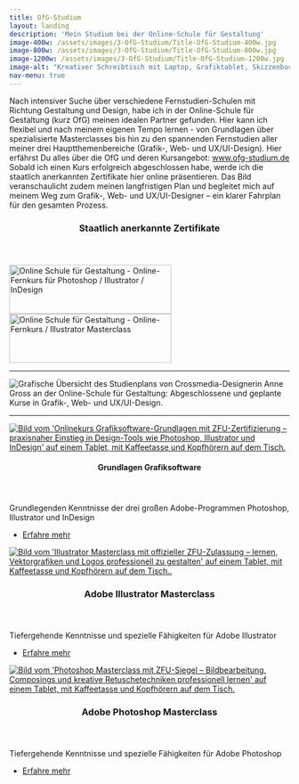 ```yaml
---
title: OfG-Studium
layout: landing
description: 'Mein Studium bei der Online-Schule für Gestaltung'
image-400w: /assets/images/3-OfG-Studium/Title-OfG-Studium-400w.jpg
image-800w: /assets/images/3-OfG-Studium/Title-OfG-Studium-800w.jpg
image-1200w: /assets/images/3-OfG-Studium/Title-OfG-Studium-1200w.jpg
image-alt: "Kreativer Schreibtisch mit Laptop, Grafiktablet, Skizzenbuch und Designmaterialien – typischer Arbeitsplatz im digitalen Gestaltungsprozess von Grafik-, Web- und UX/UI-Designer."
nav-menu: true
---
```


<!-- Main -->
<div id="main">

<!-- One -->
<section id="one">
	<div class="inner">
		<p>Nach intensiver Suche über verschiedene Fernstudien-Schulen mit Richtung Gestaltung und Design, habe ich in der Online-Schule für Gestaltung (kurz OfG) meinen idealen Partner gefunden. Hier kann ich flexibel und nach meinem eigenen Tempo lernen - von Grundlagen über spezialisierte Masterclasses bis hin zu den spannenden Fernstudien aller meiner drei Hauptthemenbereiche (Grafik-, Web- und UX/UI-Design). Hier erfährst Du alles über die OfG und deren Kursangebot: <a href="https://ofg-studium.de/" target="_blank_">www.ofg-studium.de</a><br/> Sobald ich einen Kurs erfolgreich abgeschlossen habe, werde ich die staatlich anerkannten Zertifikate hier online präsentieren. Das Bild veranschaulicht zudem meinen langfristigen Plan und begleitet mich auf meinem Weg zum Grafik-, Web- und UX/UI-Designer – ein klarer Fahrplan für den gesamten Prozess.</p>
		<header class="none">
			<h3>Staatlich anerkannte Zertifikate</h3>
		</header>
		<div class="web-certificates">
			<div style="background-image: url(&quot;https://ofg-studium.de/images/certificate/certificate_grafiksoftware_29324.png&quot;); background-repeat: no-repeat;">
				<a href="{{ 'assets/images/3-OfG-Studium/0_Certificates/OfG-Certificate-Grafiksoftware_DE-1200w.jpg' | relative_url }}" target="_blank" title="Online Schule für Gestaltung - Grafiksoftware" style="outline: medium none;border-bottom: none">
					<img id="certi" style="height:88px;width:291px;border:0;" title="Online Schule für Gestaltung - Grafiksoftware" alt="Online Schule für Gestaltung - Online-Fernkurs für Photoshop / Illustrator / InDesign" src="https://ofg-studium.de/images/certificate/utils/Zertifikat.gif">
				</a>
			</div>
			<div style="background-image: url(&quot;https://ofg-studium.de/images/certificate/certificate_illustrator_29740.png&quot;); background-repeat: no-repeat;">
				<a href="{{ 'assets/images/3-OfG-Studium/0_Certificates/OfG-Certificate-Illustrator-Masterclass_DE-1200w.jpg' | relative_url }}" target="_blank" title="Online Schule für Gestaltung - Illustrator Masterclass" style="outline: medium none;border-bottom: none">
					<img id="certi" style="height:88px;width:291px;border:0;" title="Online Schule für Gestaltung - Illustrator Masterclass" alt="Online Schule für Gestaltung - Online-Fernkurs / Illustrator Masterclass" src="https://ofg-studium.de/images/certificate/utils/Zertifikat.gif">
				</a>
			</div>
		</div>
		<hr class="major" />
		<image-lightbox>
			<img 
				alt="Grafische Übersicht des Studienplans von Crossmedia-Designerin Anne Gross an der Online-Schule für Gestaltung: Abgeschlossene und geplante Kurse in Grafik-, Web- und UX/UI-Design." 
				src="{% link /assets/images/3-OfG-Studium/Ziel_Kurse-OfG-1200w.jpg %}" 
				srcset="
						{% link /assets/images/3-OfG-Studium/Ziel_Kurse-OfG-400w.jpg %} 400w
						, {% link /assets/images/3-OfG-Studium/Ziel_Kurse-OfG-800w.jpg %} 800w
						, {% link /assets/images/3-OfG-Studium/Ziel_Kurse-OfG-1200w.jpg %} 1200w
					"
					sizes="70vw"
					class="image image__center" 
			/>
		</image-lightbox>	
		<hr class="major" />
	</div>
</section>

<!-- Two -->
<section id="two" class="spotlights">
	<section>
		<a href="{% link 3a_Grundlagen-Grafiksoftware.md %}" class="image">
			<img
				alt="Bild vom 'Onlinekurs Grafiksoftware-Grundlagen mit ZFU-Zertifizierung – praxisnaher Einstieg in Design-Tools wie Photoshop, Illustrator und InDesign' auf einem Tablet, mit Kaffeetasse und Kopfhörern auf dem Tisch." 
				src="{% link /assets/images/3-OfG-Studium/0_Kursbilder/1_Kursbild-Grundlagen-1200w.jpg %}" 
				srcset="
					{% link /assets/images/3-OfG-Studium/0_Kursbilder/1_Kursbild-Grundlagen-400w.jpg %} 400w
					, {% link /assets/images/3-OfG-Studium/0_Kursbilder/1_Kursbild-Grundlagen-800w.jpg %} 800w
					, {% link /assets/images/3-OfG-Studium/0_Kursbilder/1_Kursbild-Grundlagen-1200w.jpg %} 1200w
				"
				sizes="33vw"
				data-position="top center" />
		</a>
		<div class="content">
			<div class="inner">
				<header class="major">
					<h4>Grundlagen Grafiksoftware</h4>
				</header>
				<p>Grundlegenden Kenntnisse der drei großen Adobe-Programmen Photoshop, Illustrator und InDesign</p>
				<ul class="actions">
					<li><a href="{% link 3a_Grundlagen-Grafiksoftware.md %}" class="button small">Erfahre mehr</a></li>
				</ul>
			</div>
		</div>
	</section>
	<section>
		<a href="{% link 3b_Ai-Masterclass.md %}" class="image">
			<img alt="Bild vom 'Illustrator Masterclass mit offizieller ZFU-Zulassung – lernen, Vektorgrafiken und Logos professionell zu gestalten' auf einem Tablet, mit Kaffeetasse und Kopfhörern auf dem Tisch.."
				src="{% link /assets/images/3-OfG-Studium/0_Kursbilder/1_Kursbild-Grundlagen-1200w.jpg %}" 
				srcset="
					{% link /assets/images/3-OfG-Studium/0_Kursbilder/2_Kursbild-Illustrator-400w.jpg %} 400w
					, {% link /assets/images/3-OfG-Studium/0_Kursbilder/2_Kursbild-Illustrator-800w.jpg %} 800w
					, {% link /assets/images/3-OfG-Studium/0_Kursbilder/2_Kursbild-Illustrator-1200w.jpg %} 1200w
				"
				sizes="33vw"
				data-position="top center"/>
		</a>
		<div class="content">
			<div class="inner">
				<header class="major">
					<h3>Adobe Illustrator Masterclass</h3>
				</header>
				<p>Tiefergehende Kenntnisse und spezielle Fähigkeiten für Adobe Illustrator</p>
				<ul class="actions">
					<li> <a href="{% link 3b_Ai-Masterclass.md %}" class="button small">Erfahre mehr</a></li>
				</ul>
			</div>
		</div>
	</section>
	<section>
		<a href="{% link 3c_Ps-Masterclass.md %}" class="image">
			<img 
				alt="Bild vom 'Photoshop Masterclass mit ZFU-Siegel – Bildbearbeitung, Composings und kreative Retuschetechniken professionell lernen' auf einem Tablet, mit Kaffeetasse und Kopfhörern auf dem Tisch." 
				src="{% link /assets/images/3-OfG-Studium/0_Kursbilder/3_Kursbild-Photoshop-1200w.jpg %}" 
				srcset="
					{% link /assets/images/3-OfG-Studium/0_Kursbilder/3_Kursbild-Photoshop-400w.jpg %} 400w
					, {% link /assets/images/3-OfG-Studium/0_Kursbilder/3_Kursbild-Photoshop-800w.jpg %} 800w
					, {% link /assets/images/3-OfG-Studium/0_Kursbilder/3_Kursbild-Photoshop-1200w.jpg %} 1200w
				"
				sizes="33vw"
				data-position="25% 25%" />
		</a>
		<div class="content">
			<div class="inner">
				<header class="major">
					<h3>Adobe Photoshop Masterclass</h3>
				</header>
				<p>Tiefergehende Kenntnisse und spezielle Fähigkeiten für Adobe Photoshop</p>
				<ul class="actions">
					<li><a href="{% link 3c_Ps-Masterclass.md %}" class="button small">Erfahre mehr</a></li>
				</ul>
			</div>
		</div>
	</section>
</section>

</div>
